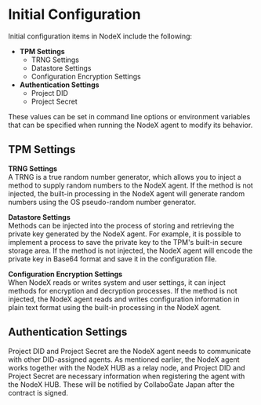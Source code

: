 # Initial Configuration

Initial configuration items in NodeX include the following:

- **TPM Settings**
    - TRNG Settings
    - Datastore Settings
    - Configuration Encryption Settings
- **Authentication Settings**
    - Project DID
    - Project Secret

These values can be set in command line options or environment variables that can be specified when running the NodeX agent to modify its behavior.

## TPM Settings

**TRNG Settings**<br />
A TRNG is a true random number generator, which allows you to inject a method to supply random numbers to the NodeX agent. If the method is not injected, the built-in processing in the NodeX agent will generate random numbers using the OS pseudo-random number generator.

**Datastore Settings**<br />
Methods can be injected into the process of storing and retrieving the private key generated by the NodeX agent. For example, it is possible to implement a process to save the private key to the TPM's built-in secure storage area. If the method is not injected, the NodeX agent will encode the private key in Base64 format and save it in the configuration file.

**Configuration Encryption Settings**<br />
When NodeX reads or writes system and user settings, it can inject methods for encryption and decryption processes. If the method is not injected, the NodeX agent reads and writes configuration information in plain text format using the built-in processing in the NodeX agent.

## Authentication Settings
Project DID and Project Secret are the NodeX agent needs to communicate with other DID-assigned agents. As mentioned earlier, the NodeX agent works together with the NodeX HUB as a relay node, and Project DID and Project Secret are necessary information when registering the agent with the NodeX HUB. These will be notified by CollaboGate Japan after the contract is signed.

